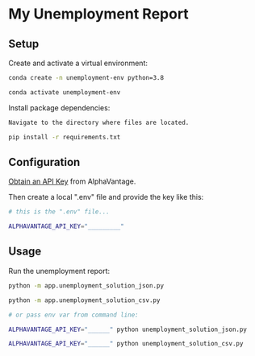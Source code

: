 # My Unemployment Report


## Setup


Create and activate a virtual environment:

```sh
conda create -n unemployment-env python=3.8

conda activate unemployment-env
```

Install package dependencies:

```sh
Navigate to the directory where files are located.

pip install -r requirements.txt
```

## Configuration


[Obtain an API Key](https://www.alphavantage.co/support/#api-key) from AlphaVantage.

Then create a local ".env" file and provide the key like this:

```sh
# this is the ".env" file...

ALPHAVANTAGE_API_KEY="_________"
```


## Usage

Run the unemployment report:

```sh
python -m app.unemployment_solution_json.py

python -m app.unemployment_solution_csv.py

# or pass env var from command line:

ALPHAVANTAGE_API_KEY="______" python unemployment_solution_json.py

ALPHAVANTAGE_API_KEY="______" python unemployment_solution_csv.py
```